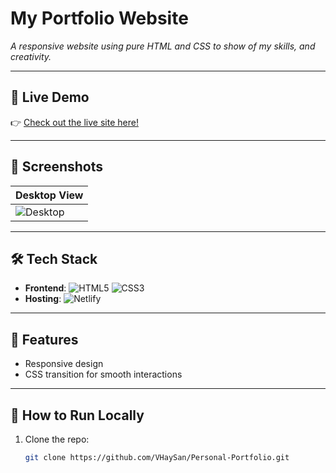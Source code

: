 # My Portfolio Website  
*A responsive website using pure HTML and CSS to show of my skills, and creativity.*  

---

## 🌟 **Live Demo**  
👉 [Check out the live site here!](https://your-portfolio-url.netlify.app)  

---

## 📸 **Screenshots**  
| Desktop View | 
|--------------|
| ![Desktop](screenshot-desktop.png) 

---

## 🛠️ **Tech Stack**  
- **Frontend**: ![HTML5](https://img.shields.io/badge/HTML5-E34F26?style=flat&logo=html5&logoColor=white) ![CSS3](https://img.shields.io/badge/CSS3-1572B6?style=flat&logo=css3&logoColor=white)  
- **Hosting**: ![Netlify](https://img.shields.io/badge/Netlify-00C7B7?style=flat&logo=netlify&logoColor=white)  

---

## 🚧 **Features**  
-  Responsive design
- CSS transition for smooth interactions
---

## 📂 **How to Run Locally**  
1. Clone the repo:  
   ```bash  
   git clone https://github.com/VHaySan/Personal-Portfolio.git  
